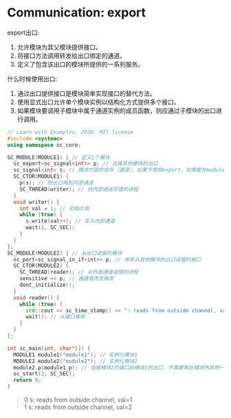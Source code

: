 # Communication: export

export出口:

  1. 允许模块为其父模块提供接口。
  2. 将接口方法调用转发给出口绑定的通道。
  3. 定义了包含该出口的模块所提供的一系列服务。

什么时候使用出口:

  1. 通过出口提供接口是模块简单实现接口的替代方法。
  2. 使用显式出口允许单个模块实例以结构化方式提供多个接口。
  3. 如果模块要调用子模块中属于通道实例的成员函数，则应通过子模块的出口进行调用。

```cpp
// Learn with Examples, 2020, MIT license
#include <systemc>
using namespace sc_core;

SC_MODULE(MODULE1) { // 定义1个模块
  sc_export<sc_signal<int>> p; // 连接其他模块的出口
  sc_signal<int> s; // 模块内部的信号（通道）。如果不使用export，则需要在module1之外定义通道。
  SC_CTOR(MODULE1) {
    p(s); // 把出口绑到内部通道
    SC_THREAD(writer); // 给内部通道写值的进程
  }
  void writer() {
    int val = 1; // 初始化值
    while (true) {
      s.write(val++); // 写入内部通道
      wait(1, SC_SEC);
    }
  }
};
SC_MODULE(MODULE2) { // 从出口读值的模块
  sc_port<sc_signal_in_if<int>> p; // 用来从其他模块的出口读值的端口
  SC_CTOR(MODULE2) {
    SC_THREAD(reader); // 从外面通道读值的进程
    sensitive << p; // 通道值改变触发
    dont_initialize();
  }
  void reader() {
    while (true) {
      std::cout << sc_time_stamp() << ": reads from outside channel, val=" << p->read() << std::endl; // 用端口去读值，像指针
      wait(); // 从端口接收
    }
  }
};

int sc_main(int, char*[]) {
  MODULE1 module1("module1"); // 实例化模块1
  MODULE2 module2("module2"); // 实例化模块2
  module2.p(module1.p); // 连接模块2的端口到模块1的出口，不需要再在模块外声明一个通道
  sc_start(2, SC_SEC);
  return 0;
}
```

> 0 s: reads from outside channel, val=1  
> 1 s: reads from outside channel, val=2
